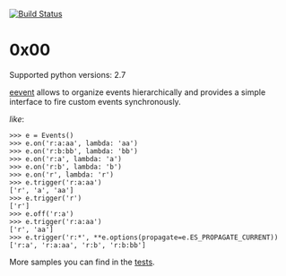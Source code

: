 [![Build Status](https://travis-ci.org/miphreal/eevent.png?branch=master)](https://travis-ci.org/miphreal/eevent)

# 0x00

Supported python versions: 2.7

[eevent](https://github.com/miphreal/eevent/tree/master/eevent) allows to organize events hierarchically and provides a simple interface to fire custom events synchronously.

*like*:
  ```
  >>> e = Events()
  >>> e.on('r:a:aa', lambda: 'aa')
  >>> e.on('r:b:bb', lambda: 'bb')
  >>> e.on('r:a', lambda: 'a')
  >>> e.on('r:b', lambda: 'b')
  >>> e.on('r', lambda: 'r')
  >>> e.trigger('r:a:aa')
  ['r', 'a', 'aa']
  >>> e.trigger('r')
  ['r']
  >>> e.off('r:a')
  >>> e.trigger('r:a:aa')
  ['r', 'aa']
  >>> e.trigger('r:*', **e.options(propagate=e.ES_PROPAGATE_CURRENT))
  ['r:a', 'r:a:aa', 'r:b', 'r:b:bb']
  ```

More samples you can find in the [tests](https://github.com/miphreal/eevent/tree/master/tests).
